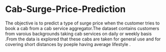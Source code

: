 # Cab-Surge-Price-Prediction
The objective is to predict a type of surge price when the customer tries to book a cab from a cab service aggregator.The dataset contains customers from varoius backgrounds taking cab services on daily or weekly basis .From the data is explored that these cabs are taken for general use and for covering short distances by poeple having average lifestyle .
